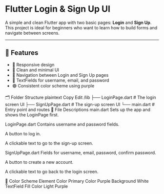 # Flutter Login & Sign Up UI

A simple and clean Flutter app with two basic pages: **Login** and **Sign Up**. This project is ideal for beginners who want to learn how to build forms and navigate between screens.

---

## 🌟 Features

- 📱 Responsive design
- 🎨 Clean and minimal UI
- 🧭 Navigation between Login and Sign Up pages
- 🔐 TextFields for username, email, and password
- 🟣 Consistent color scheme using purple
  

🗂️ Folder Structure
plaintext
Copy
Edit
/lib
├── LoginPage.dart      # The login screen UI
├── SignUpPage.dart     # The sign-up screen UI
└── main.dart           # Entry point and routes
📄 File Descriptions
main.dart
Sets up the app and shows the LoginPage first.

LoginPage.dart
Contains username and password fields.

A button to log in.

A clickable text to go to the sign-up screen.

SignUpPage.dart
Fields for username, email, password, confirm password.

A button to create a new account.

A clickable text to go back to the login screen.

🎨 Color Scheme
Element	Color
Primary Color	Purple
Background	White
TextField Fill Color	Light Purple
